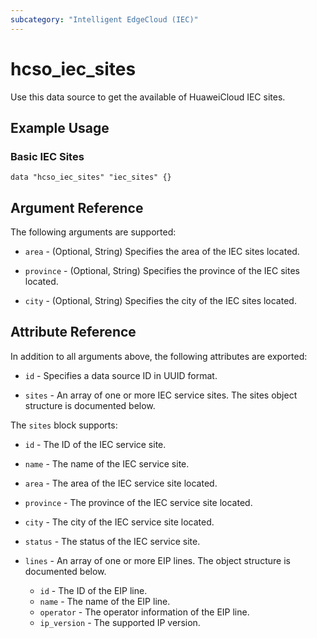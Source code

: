 ```yaml
---
subcategory: "Intelligent EdgeCloud (IEC)"
---
```


# hcso_iec_sites

Use this data source to get the available of HuaweiCloud IEC sites.

## Example Usage

### Basic IEC Sites

```hcl
data "hcso_iec_sites" "iec_sites" {}
```

## Argument Reference

The following arguments are supported:

* `area` - (Optional, String) Specifies the area of the IEC sites located.

* `province` - (Optional, String) Specifies the province of the IEC sites located.

* `city` - (Optional, String) Specifies the city of the IEC sites located.

## Attribute Reference

In addition to all arguments above, the following attributes are exported:

* `id` - Specifies a data source ID in UUID format.

* `sites` - An array of one or more IEC service sites. The sites object structure is documented below.

The `sites` block supports:

* `id` - The ID of the IEC service site.
* `name` - The name of the IEC service site.
* `area` - The area of the IEC service site located.
* `province` - The province of the IEC service site located.
* `city` - The city of the IEC service site located.
* `status` - The status of the IEC service site.

* `lines` - An array of one or more EIP lines. The object structure is documented below.
  + `id` - The ID of the EIP line.
  + `name` - The name of the EIP line.
  + `operator` - The operator information of the EIP line.
  + `ip_version` - The supported IP version.
